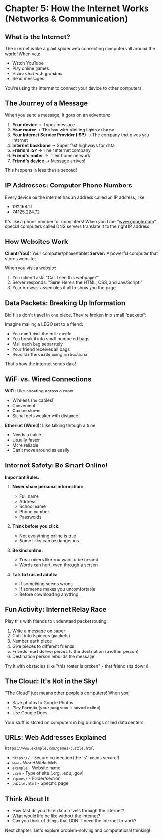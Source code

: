 # Chapter 5: How the Internet Works (Networks & Communication)

## What is the Internet?

The internet is like a giant spider web connecting computers all around the world! When you:
- Watch YouTube
- Play online games
- Video chat with grandma
- Send messages

You're using the internet to connect your device to other computers.

## The Journey of a Message

When you send a message, it goes on an adventure:

1. **Your device** → Types message
2. **Your router** → The box with blinking lights at home
3. **Your Internet Service Provider (ISP)** → The company that gives you internet
4. **Internet backbone** → Super fast highways for data
5. **Friend's ISP** → Their internet company
6. **Friend's router** → Their home network
7. **Friend's device** → Message arrives!

This happens in less than a second!

## IP Addresses: Computer Phone Numbers

Every device on the internet has an address called an IP address, like:
- 192.168.1.1
- 74.125.224.72

It's like a phone number for computers! When you type "www.google.com", special computers called DNS servers translate it to the right IP address.

## How Websites Work

**Client (You):** Your computer/phone/tablet
**Server:** A powerful computer that stores websites

When you visit a website:
1. You (client) ask: "Can I see this webpage?"
2. Server responds: "Sure! Here's the HTML, CSS, and JavaScript!"
3. Your browser assembles it all to show you the page

## Data Packets: Breaking Up Information

Big files don't travel in one piece. They're broken into small "packets":

Imagine mailing a LEGO set to a friend:
- You can't mail the built castle
- You break it into small numbered bags
- Mail each bag separately
- Your friend receives all bags
- Rebuilds the castle using instructions

That's how the internet sends data!

## WiFi vs. Wired Connections

**WiFi:** Like shouting across a room
- Wireless (no cables!)
- Convenient
- Can be slower
- Signal gets weaker with distance

**Ethernet (Wired):** Like talking through a tube
- Needs a cable
- Usually faster
- More reliable
- Can't move around as easily

## Internet Safety: Be Smart Online!

**Important Rules:**
1. **Never share personal information:**
   - Full name
   - Address
   - School name
   - Phone number
   - Passwords

2. **Think before you click:**
   - Not everything online is true
   - Some links can be dangerous

3. **Be kind online:**
   - Treat others like you want to be treated
   - Words can hurt, even through a screen

4. **Talk to trusted adults:**
   - If something seems wrong
   - If someone makes you uncomfortable
   - Before downloading anything

## Fun Activity: Internet Relay Race

Play this with friends to understand packet routing:

1. Write a message on paper
2. Cut it into 5 pieces (packets)
3. Number each piece
4. Give pieces to different friends
5. Friends must deliver pieces to the destination (another person)
6. Destination person rebuilds the message

Try it with obstacles (like "this router is broken" - that friend sits down)!

## The Cloud: It's Not in the Sky!

"The Cloud" just means other people's computers! When you:
- Save photos to Google Photos
- Play Fortnite (your progress is saved online)
- Use Google Docs

Your stuff is stored on computers in big buildings called data centers.

## URLs: Web Addresses Explained

`https://www.example.com/games/puzzle.html`

- `https://` - Secure connection (the 's' means secure!)
- `www` - World Wide Web
- `example` - Website name
- `.com` - Type of site (.org, .edu, .gov)
- `/games/` - Folder/section
- `puzzle.html` - Specific page

## Think About It

- How fast do you think data travels through the internet?
- What would life be like without the internet?
- Can you think of things that DON'T need the internet to work?

Next chapter: Let's explore problem-solving and computational thinking!